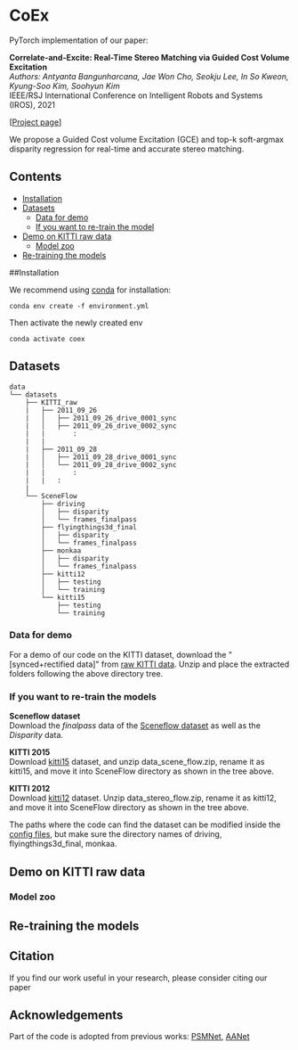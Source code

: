 # CoEx

PyTorch implementation of our paper: 


**Correlate-and-Excite: Real-Time Stereo Matching via Guided Cost Volume Excitation**  
*Authors: Antyanta Bangunharcana, Jae Won Cho, Seokju Lee, In So Kweon, Kyung-Soo Kim, Soohyun Kim*  
IEEE/RSJ International Conference on Intelligent Robots and Systems (IROS), 2021

\[[Project page](https://antabangun.github.io/projects/CoEx/)\]

We propose a Guided Cost volume Excitation (GCE) and top-k soft-argmax disparity regression for real-time and accurate stereo matching. 

## Contents
- [Installation](#Installation)
- [Datasets](#datasets)
    - [Data for demo](#data-for-demo)
    - [If you want to re-train the model](#if-you-want-to-re-train-the-model)
- [Demo on KITTI raw data](#demo-on-kitti-raw-data)
    - [Model zoo](#model-zoo)
- [Re-training the models](#re-training-the-models)

##Installation

We recommend using [conda](https://www.anaconda.com/distribution/) for installation: 
```shell
conda env create -f environment.yml
```
Then activate the newly created env
```shell
conda activate coex
```

## Datasets

```
data
└── datasets
    ├── KITTI_raw
    |   ├── 2011_09_26
    |   │   ├── 2011_09_26_drive_0001_sync
    |   │   ├── 2011_09_26_drive_0002_sync
    |   |       :
    |   |
    |   ├── 2011_09_28
    |   │   ├── 2011_09_28_drive_0001_sync
    |   │   └── 2011_09_28_drive_0002_sync
    |   |       :
    |   |   :    
    |
    └── SceneFlow
        ├── driving
        │   ├── disparity
        │   └── frames_finalpass
        ├── flyingthings3d_final
        │   ├── disparity
        │   └── frames_finalpass
        ├── monkaa
        │   ├── disparity
        │   └── frames_finalpass
        ├── kitti12
        │   ├── testing
        │   └── training
        └── kitti15
            ├── testing
            └── training
```

### Data for demo

For a demo of our code on the KITTI dataset, download the "\[synced+rectified data\]" from [raw KITTI data](http://www.cvlibs.net/datasets/kitti/raw_data.php). Unzip and place the extracted folders following the above directory tree. 
       
### If you want to re-train the models
**Sceneflow dataset**  
Download the *finalpass* data of the [Sceneflow dataset](https://lmb.informatik.uni-freiburg.de/resources/datasets/SceneFlowDatasets.en.html) as well as the *Disparity* data.

**KITTI 2015**  
Download [kitti15](http://www.cvlibs.net/datasets/kitti/eval_scene_flow.php?benchmark=stereo) dataset, and unzip data_scene_flow.zip, rename it as kitti15, and move it into SceneFlow directory as shown in the tree above.

**KITTI 2012**  
Download [kitti12](http://www.cvlibs.net/datasets/kitti/eval_stereo_flow.php?benchmark=stereo) dataset. Unzip data_stereo_flow.zip, rename it as kitti12, and move it into SceneFlow directory as shown in the tree above.

The paths where the code can find the dataset can be modified inside the [config files](/configs/stereo/cfg_coex.yaml), but make sure the directory names of driving, flyingthings3d_final, monkaa.

## Demo on KITTI raw data
### Model zoo


## Re-training the models


## Citation

If you find our work useful in your research, please consider citing our paper

## Acknowledgements

Part of the code is adopted from previous works: [PSMNet](https://github.com/JiaRenChang/PSMNet), [AANet](https://github.com/haofeixu/aanet)